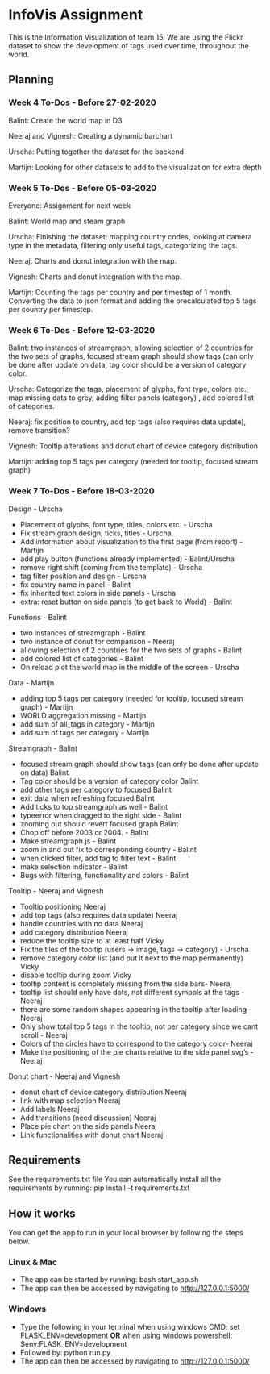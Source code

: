# InfoVis Assignment #

This is the Information Visualization of team 15. We are using the Flickr dataset to show the development of tags used over time, throughout the world. 

## Planning ##

### Week 4 To-Dos - Before 27-02-2020 ###
Balint: Create the world map in D3

Neeraj and Vignesh: Creating a dynamic barchart

Urscha: Putting together the dataset for the backend

Martijn: Looking for other datasets to add to the visualization for extra depth

### Week 5 To-Dos - Before 05-03-2020 ###

Everyone: Assignment for next week

Balint: World map and steam graph

Urscha: Finishing the dataset: mapping country codes, looking at camera type in the metadata, filtering only useful tags, categorizing the tags.

Neeraj: Charts and donut integration with the map.

Vignesh: Charts and donut integration with the map.

Martijn: Counting the tags per country and per timestep of 1 month. Converting the data to json format and adding the precalculated top 5 tags per country per timestep.

### Week 6 To-Dos - Before 12-03-2020 ###

Balint: two instances of streamgraph,  allowing selection of 2 countries for the two sets of graphs,  focused stream graph should show tags (can only be done after update on data, tag color should be a version of category color.

Urscha: Categorize the tags, placement of glyphs, font type, colors etc., map missing data to grey, adding filter panels (category) , add colored list of categories.

Neeraj: fix position to country, add top tags (also requires data update), remove transition?

Vignesh: Tooltip alterations and donut chart of device category distribution

Martijn: adding top 5 tags per category (needed for tooltip, focused stream graph) 

### Week 7 To-Dos - Before 18-03-2020 ###

Design - Urscha
  - Placement of glyphs, font type, titles, colors etc. - Urscha
  - Fix stream graph design, ticks, titles - Urscha
  - Add information about visualization to the first page (from report) - Martijn
  - add play button (functions already implemented) - Balint/Urscha
  - remove right shift (coming from the template) - Urscha
  - tag filter position and design - Urscha
  - fix country name in panel - Balint
  - fix inherited text colors in side panels - Urscha
  - extra: reset button on side panels (to get back to World) - Balint

Functions - Balint
  - two instances of streamgraph - Balint
  - two instance of donut for comparison - Neeraj
  - allowing selection of 2 countries for the two sets of graphs - Balint
  - add colored list of categories - Balint
  - On reload plot the world map in the middle of the screen - Urscha

Data - Martijn
  - adding top 5 tags per category (needed for tooltip, focused stream graph) - Martijn
  - WORLD aggregation missing - Martijn
  - add sum of all_tags in category - Martijn
  - add sum of tags per category - Martijn

Streamgraph - Balint
  - focused stream graph should show tags (can only be done after update on data) Balint
  - Tag color should be a version of category color Balint
  - add other tags per category to focused Balint
  - exit data when refreshing focused Balint
  - Add ticks to top streamgraph as well - Balint
  - typeerror when dragged to the right side - Balint
  - zooming out should revert focused graph Balint
  - Chop off before 2003 or 2004. - Balint
  - Make streamgraph.js - Balint
  - zoom in and out fix to corresponding country - Balint
  - when clicked filter, add tag to filter text - Balint
  - make selection indicator  - Balint
  - Bugs with filtering, functionality and colors - Balint
	
Tooltip - Neeraj and Vignesh
  - Tooltip positioning Neeraj
  - add top tags (also requires data update) Neeraj
  - handle countries with no data Neeraj
  - add category distribution Neeraj
  - reduce the tooltip size to at least half  Vicky 
  - Fix the tiles of the tooltip (users → image, tags → category) - Urscha
  - remove category color list (and put it next to the map permanently) Vicky
  - disable tooltip during zoom Vicky
  - tooltip content is completely missing from the side bars- Neeraj
  - tooltip list should only have dots, not different symbols at the tags - Neeraj
  - there are some random shapes appearing in the tooltip after loading - Neeraj
  - Only show total top 5 tags in the tooltip, not per category since we cant scroll - Neeraj
  - Colors of the circles have to correspond to the category color- Neeraj
  - Make the positioning of the pie charts relative to the side panel svg’s - Neeraj
	
Donut chart - Neeraj and Vignesh
- donut chart of device category distribution Neeraj 
- link with map selection Neeraj
- Add labels Neeraj
- Add transitions (need discussion) Neeraj
- Place pie chart on the side panels Neeraj
- Link functionalities with donut chart Neeraj


## Requirements ##

See the requirements.txt file
You can automatically install all the requirements by running: pip install -t requirements.txt

## How it works ##

You can get the app to run in your local browser by following the steps below.

### Linux & Mac ###

* The app can be started by running: bash start_app.sh
* The app can then be accessed by navigating to http://127.0.0.1:5000/

### Windows ###

* Type the following in your terminal when using windows CMD: set FLASK_ENV=development **OR** when using windows powershell: $env:FLASK_ENV=development
* Followed by: python run.py
* The app can then be accessed by navigating to http://127.0.0.1:5000/
